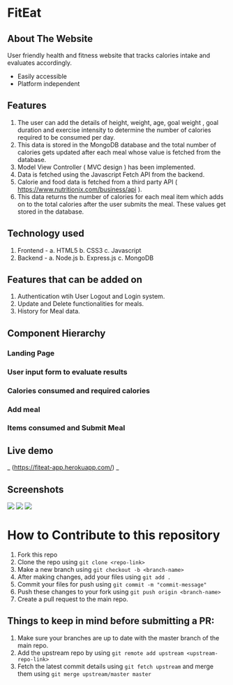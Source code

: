 # FitEat
## About The Website
   User friendly health and fitness website that tracks calories intake and evaluates accordingly.
   - Easily accessible
   - Platform independent
## Features
1. The user can add the details of height, weight, age, goal weight , goal duration and exercise intensity to determine the number of calories required to be consumed per day. 
2. This data is stored in the MongoDB database and the total number of calories gets updated after each meal whose value is fetched from the database.
3. Model View Controller ( MVC design ) has been implemented.
4. Data is fetched using the Javascript Fetch API from the backend.
5. Calorie and food data is fetched from a third party API ( https://www.nutritionix.com/business/api ).
6. This data returns the number of calories for each meal item which adds on to the total calories after the user submits the meal. These values get stored in the database.
## Technology used
1. Frontend -
 a. HTML5
 b. CSS3
 c. Javascript
2. Backend -
a. Node.js
b. Express.js
c. MongoDB
## Features that can be added on
1. Authentication wtih User Logout and Login system.
2. Update and Delete functionalities for meals.
3. History for Meal data.

## Component Hierarchy
### Landing Page
### User input form to evaluate results
### Calories consumed and required calories
### Add meal 
### Items consumed and Submit Meal

## Live demo
_ (https://fiteat-app.herokuapp.com/) _
## Screenshots

<img src="screenshots/landingpage.png">

<img src="screenshots/mainpage.png">

<img src="screenshots/resultspage.png">

# How to Contribute to this repository 

1. Fork this repo
2. Clone the repo using ``` git clone <repo-link> ```
3. Make a new branch using ``` git checkout -b <branch-name> ```
4. After making changes, add your files using ``` git add . ```
5. Commit your files for push using ``` git commit -m "commit-message" ```
6. Push these changes to your fork using ``` git push origin <branch-name> ```
7. Create a pull request to the main repo.

## Things to keep in mind before submitting a PR:

1. Make sure your branches are up to date with the master branch of the main repo.
2. Add the upstream repo by using ``` git remote add upstream <upstream-repo-link> ```
3. Fetch the latest commit details using ``` git fetch upstream ``` and merge them using ``` git merge upstream/master master ```
